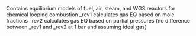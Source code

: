 Contains equilibrium models of fuel, air, steam, and WGS reactors for chemical looping combustion
_rev1 calculates gas EQ based on mole fractions
_rev2 calculates gas EQ based on partial pressures (no difference between _rev1 and _rev2 at 1 bar and assuming ideal gas)
